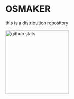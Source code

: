 # OSMAKER
this is a distribution repository

 <img alt="github stats" height="200px" src="https://github-readme-stats.vercel.app/api/pin/?username=Samma2009&repo=OSMAKER&cache_seconds=86400&theme=one_dark_pro" />
